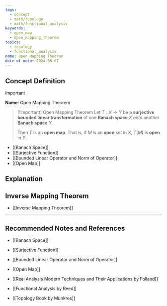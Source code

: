 ```yaml
---
tags:
  - concept
  - math/topology
  - math/functional_analysis
keywords:
  - open_map
  - open_mapping_theorem
topics:
  - topology
  - functional_analysis
name: Open Mapping Theorem
date of note: 2024-06-07
---
```


## Concept Definition

>[!important]
>**Name**: Open Mapping Theorem

>[!important] Open Mapping Theorem
>Let $T: X \rightarrow Y$ be a **surjective** **bounded linear transformation** of one **Banach space** $X$  *onto* another **Banach space** $Y$.  
>
>Then $T$ is an **open map**. That is,  if $M$ is an **open** set in $X$, $T(M)$ is **open** in $Y$. 

- [[Banach Space]]
- [[Surjective Function]]
- [[Bounded Linear Operator and Norm of Operator]]
- [[Open Map]]


## Explanation


## Inverse Mapping Theorem

- [[Inverse Mapping Theorem]]



-----------
##  Recommended Notes and References



- [[Banach Space]]
- [[Surjective Function]]
- [[Bounded Linear Operator and Norm of Operator]]
- [[Open Map]]



- [[Real Analysis Modern Techniques and Their Applications by Folland]]
- [[Functional Analysis by Reed]]
- [[Topology Book by Munkres]]